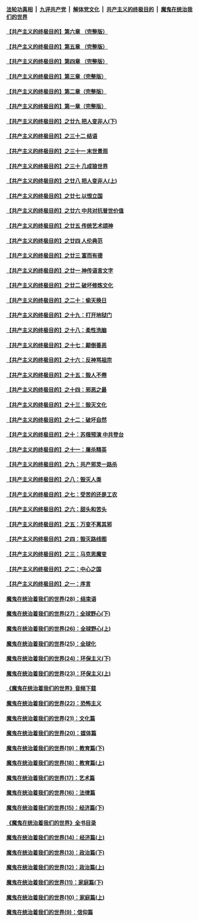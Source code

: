 ####  [法轮功真相](../../../../basic/blob/master/README.md?t=07070602) &nbsp;|&nbsp; [九评共产党](../../../../9ping.md/blob/master/README.md?t=07070602) &nbsp;|&nbsp; [解体党文化](../../../../jtdwh.md/blob/master/README.md?t=07070602)  &nbsp;|&nbsp; [共产主义的终极目的](../../../../gczydzjmd.md/blob/master/README.md?t=07070602) &nbsp;|&nbsp; [魔鬼在统治我们的世界](../../../../mgztzwmdsj.md/blob/master/README.md?t=07070602) 

#### [【共产主义的终极目的】第六章 （完整版）](../pages/nsc422/n11428913.md?t=07070602) 

#### [【共产主义的终极目的】第五章 （完整版）](../pages/nsc422/n11428912.md?t=07070602) 

#### [【共产主义的终极目的】第四章 （完整版）](../pages/nsc422/n11428907.md?t=07070602) 

#### [【共产主义的终极目的】第三章（完整版）](../pages/nsc422/n11428848.md?t=07070602) 

#### [【共产主义的终极目的】第二章（完整版）](../pages/nsc422/n11428831.md?t=07070602) 

#### [【共产主义的终极目的】第一章（完整版）](../pages/nsc422/n11417651.md?t=07070602) 

#### [【共产主义的终极目的】之廿九 把人变非人(下)](../pages/nsc422/n11344140.md?t=07070602) 

#### [【共产主义的终极目的】之三十二 结语](../pages/nsc422/n11360535.md?t=07070602) 

#### [【共产主义的终极目的】之三十一 末世景观](../pages/nsc422/n11351129.md?t=07070602) 

#### [【共产主义的终极目的】之三十 几成狼世界](../pages/nsc422/n11348280.md?t=07070602) 

#### [【共产主义的终极目的】之廿八 把人变非人(上)](../pages/nsc422/n11340492.md?t=07070602) 

#### [【共产主义的终极目的】之廿七 以恨立国](../pages/nsc422/n11336944.md?t=07070602) 

#### [【共产主义的终极目的】之廿六 中共对抗普世价值](../pages/nsc422/n11324785.md?t=07070602) 

#### [【共产主义的终极目的】之廿五 传统艺术颂神](../pages/nsc422/n11296396.md?t=07070602) 

#### [【共产主义的终极目的】之廿四 人伦典范](../pages/nsc422/n11296397.md?t=07070602) 

#### [【共产主义的终极目的】之廿三 富而有德](../pages/nsc422/n11283598.md?t=07070602) 

#### [【共产主义的终极目的】之廿一 神传语言文字](../pages/nsc422/n11263265.md?t=07070602) 

#### [【共产主义的终极目的】之廿二 破坏修炼文化](../pages/nsc422/n11245728.md?t=07070602) 

#### [【共产主义的终极目的】之二十：偷天换日](../pages/nsc422/n11238846.md?t=07070602) 

#### [【共产主义的终极目的】之十九：打开地狱门](../pages/nsc422/n11206376.md?t=07070602) 

#### [【共产主义的终极目的】之十八：柔性洗脑](../pages/nsc422/n11199994.md?t=07070602) 

#### [【共产主义的终极目的】之十七：颠倒善恶](../pages/nsc422/n11179782.md?t=07070602) 

#### [【共产主义的终极目的】之十六：反神骂祖宗](../pages/nsc422/n11166798.md?t=07070602) 

#### [【共产主义的终极目的】之十五：毁人不倦](../pages/nsc422/n11166792.md?t=07070602) 

#### [【共产主义的终极目的】之十四：邪恶之最](../pages/nsc422/n11150249.md?t=07070602) 

#### [【共产主义的终极目的】之十三：毁灭文化](../pages/nsc422/n11135227.md?t=07070602) 

#### [【共产主义的终极目的】之十二：破坏自然](../pages/nsc422/n11135214.md?t=07070602) 

#### [【共产主义的终极目的】之十：苏俄预演 中共登台](../pages/nsc422/n11118424.md?t=07070602) 

#### [【共产主义的终极目的】之十一：屠杀精英](../pages/nsc422/n11118442.md?t=07070602) 

#### [【共产主义的终极目的】之九：共产邪灵一路杀](../pages/nsc422/n11114139.md?t=07070602) 

#### [【共产主义的终极目的】之八：毁灭人类](../pages/nsc422/n11108503.md?t=07070602) 

#### [【共产主义的终极目的】之七：受苦的还是工农](../pages/nsc422/n11101809.md?t=07070602) 

#### [【共产主义的终极目的】之六：甜头和苦头](../pages/nsc422/n11096971.md?t=07070602) 

#### [【共产主义的终极目的】之五：万变不离其邪](../pages/nsc422/n11091285.md?t=07070602) 

#### [【共产主义的终极目的】之四：毁灭路线图](../pages/nsc422/n11086284.md?t=07070602) 

#### [【共产主义的终极目的】之三：马克思魔变](../pages/nsc422/n11061941.md?t=07070602) 

#### [【共产主义的终极目的】之二：中心之国](../pages/nsc422/n11047728.md?t=07070602) 

#### [【共产主义的终极目的】之一：序言](../pages/nsc422/n11086077.md?t=07070602) 

#### [魔鬼在统治着我们的世界(28)：结束语](../pages/nsc422/n10936246.md?t=07070602) 

#### [魔鬼在统治着我们的世界(27)：全球野心(下)](../pages/nsc422/n10928319.md?t=07070602) 

#### [魔鬼在统治着我们的世界(26)：全球野心(上)](../pages/nsc422/n10900318.md?t=07070602) 

#### [魔鬼在统治着我们的世界(25)：全球化](../pages/nsc422/n10788205.md?t=07070602) 

#### [魔鬼在统治着我们的世界(24)：环保主义(下)](../pages/nsc422/n10695307.md?t=07070602) 

#### [魔鬼在统治着我们的世界(23)：环保主义(上)](../pages/nsc422/n10688613.md?t=07070602) 

#### [《魔鬼在统治着我们的世界》音频下载](../pages/nsc422/n10635553.md?t=07070602) 

#### [魔鬼在统治着我们的世界(22)：恐怖主义](../pages/nsc422/n10614727.md?t=07070602) 

#### [魔鬼在统治着我们的世界(21)：文化篇](../pages/nsc422/n10597706.md?t=07070602) 

#### [魔鬼在统治着我们的世界(20)：媒体篇](../pages/nsc422/n10586579.md?t=07070602) 

#### [魔鬼在统治着我们的世界(19)：教育篇(下)](../pages/nsc422/n10564808.md?t=07070602) 

#### [魔鬼在统治着我们的世界(18)：教育篇(上)](../pages/nsc422/n10526970.md?t=07070602) 

#### [魔鬼在统治着我们的世界(17)：艺术篇](../pages/nsc422/n10499093.md?t=07070602) 

#### [魔鬼在统治着我们的世界(16)：法律篇](../pages/nsc422/n10485969.md?t=07070602) 

#### [魔鬼在统治着我们的世界(15)：经济篇(下)](../pages/nsc422/n10469975.md?t=07070602) 

#### [《魔鬼在统治着我们的世界》全书目录](../pages/nsc422/n10464261.md?t=07070602) 

#### [魔鬼在统治着我们的世界(14)：经济篇(上)](../pages/nsc422/n10457370.md?t=07070602) 

#### [魔鬼在统治着我们的世界(13)：政治篇(下)](../pages/nsc422/n10448270.md?t=07070602) 

#### [魔鬼在统治着我们的世界(12)：政治篇(上)](../pages/nsc422/n10444576.md?t=07070602) 

#### [魔鬼在统治着我们的世界(11)：家庭篇(下)](../pages/nsc422/n10440961.md?t=07070602) 

#### [魔鬼在统治着我们的世界(10)：家庭篇(上)](../pages/nsc422/n10435448.md?t=07070602) 

#### [魔鬼在统治着我们的世界(9)：信仰篇](../pages/nsc422/n10432159.md?t=07070602) 

